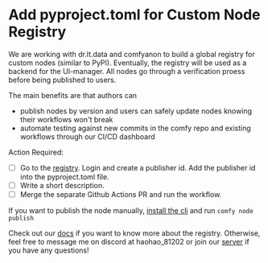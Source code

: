 # Add pyproject.toml for Custom Node Registry

We are working with dr.lt.data and comfyanon to build a global registry for custom nodes (similar to PyPI). Eventually, the registry will be used as a backend for the UI-manager. All nodes go through a verification proess before being published to users.

The main benefits are that authors can
- publish nodes by version and users can safely update nodes knowing their workflows won't break
- automate testing against new commits in the comfy repo and existing workflows through our CI/CD dashboard

Action Required:

- [ ] Go to the [registry](https://registry.comfy.org). Login and create a publisher id. Add the publisher id into the pyproject.toml file.
- [ ] Write a short description.
- [ ] Merge the separate Github Actions PR and run the workflow.

If you want to publish the node manually, [install the cli](https://docs.comfy.org/comfy-cli/getting-started#install-cli) and run `comfy node publish`

Check out our [docs](https://docs.comfy.org/registry/overview#introduction) if you want to know more about the registry. Otherwise, feel free to message me on discord at haohao_81202 or join our [server](https://discord.com/invite/comfyorg) if you have any questions!
